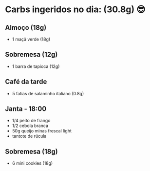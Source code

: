 # Carbs ingeridos no dia: (30.8g) 😎

## Almoço (18g)

- 1 maçã verde (18g)

## Sobremesa (12g)

- 1 barra de tapioca (12g)

## Café da tarde

- 5 fatias de salaminho italiano (0.8g)

## Janta - 18:00

- 1/4 peito de frango
- 1/2 cebola branca
- 50g queijo minas frescal light
- tantote de rúcula

## Sobremesa (18g)

- 6 mini cookies (18g)